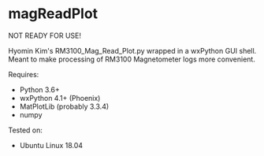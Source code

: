 # magReadPlot

NOT READY FOR USE!

Hyomin Kim's RM3100_Mag_Read_Plot.py wrapped in a wxPython GUI shell.  Meant to make processing of RM3100 Magnetometer logs more convenient.

Requires:
- Python 3.6+
- wxPython 4.1+ (Phoenix)
- MatPlotLib (probably 3.3.4)
- numpy
    
Tested on:
- Ubuntu Linux 18.04
